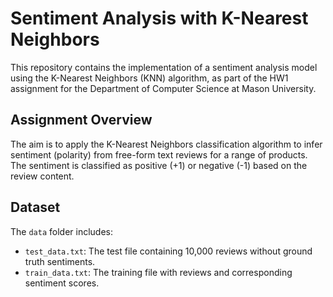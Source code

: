 # Sentiment Analysis with K-Nearest Neighbors

This repository contains the implementation of a sentiment analysis model using the K-Nearest Neighbors (KNN) algorithm, as part of the HW1 assignment for the Department of Computer Science at Mason University.

## Assignment Overview

The aim is to apply the K-Nearest Neighbors classification algorithm to infer sentiment (polarity) from free-form text reviews for a range of products. The sentiment is classified as positive (+1) or negative (-1) based on the review content.

## Dataset

The `data` folder includes:

- `test_data.txt`: The test file containing 10,000 reviews without ground truth sentiments.
- `train_data.txt`: The training file with reviews and corresponding sentiment scores.
